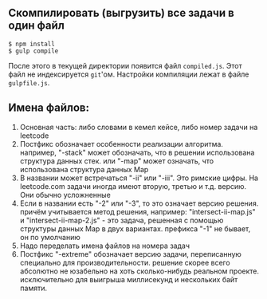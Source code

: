## Скомпилировать (выгрузить) все задачи в один файл
```
$ npm install
$ gulp compile
```

После этого в текущей директории появится файл `compiled.js`. Этот файл не индексируется `git`'ом. Настройки компиляции лежат в файле `gulpfile.js`.

## Имена файлов:
1. Основная часть: либо словами в кемел кейсе, либо номер задачи на leetcode
2. Постфикс обозначает особенности реализации алгоритма. например, "-stack" может обозначать, что в решении использована структура данных стек. или "-map" может означать, что использована структура данных Map
3. В названии может встречаться "-ii" или "-iii". Это римские цифры. На leetcode.com задачи иногда имеют вторую, третью и т.д. версию. Они обычно усложненные
4. Если в названии есть "-2" или "-3", то это означает версию решения. причём учитывается метод решения, например: "intersect-ii-map.js" и "intersect-ii-map-2.js" - это задача, решенная с помощью структуры данных Map в двух вариантах. префикса "-1" не бывает, он по умолчанию
5. Надо переделать имена файлов на номера задач
6. Постфикс "-extreme" обозначает версию задачи, переписанную специально для производительности. решение скорее всего абсолютно не юзабельно на хоть сколько-нибудь реальном проекте. исключительно для выигрыша миллисекунд и нескольких байт памяти.